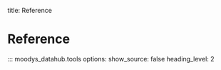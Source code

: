 title: Reference

# Reference

::: moodys_datahub.tools
    options:
        show_source: false
        heading_level: 2

